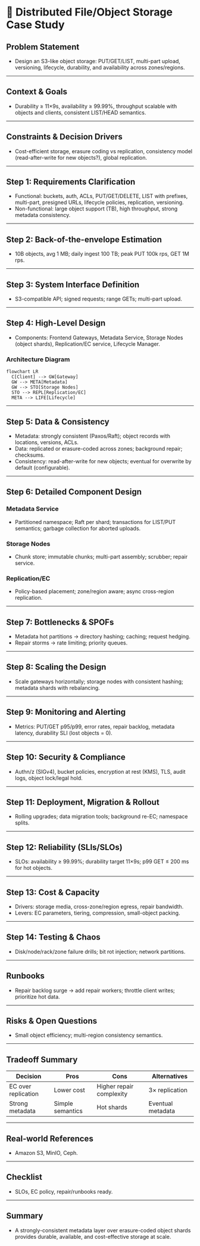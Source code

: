# 📝 Distributed File/Object Storage Case Study

## **Problem Statement**

* Design an S3-like object storage: PUT/GET/LIST, multi-part upload, versioning, lifecycle, durability, and availability across zones/regions.

---

## **Context & Goals**

* Durability ≥ 11×9s, availability ≥ 99.99%, throughput scalable with objects and clients, consistent LIST/HEAD semantics.

---

## **Constraints & Decision Drivers**

* Cost-efficient storage, erasure coding vs replication, consistency model (read-after-write for new objects?), global replication.

---

## **Step 1: Requirements Clarification**

* Functional: buckets, auth, ACLs, PUT/GET/DELETE, LIST with prefixes, multi-part, presigned URLs, lifecycle policies, replication, versioning.
* Non-functional: large object support (TB), high throughput, strong metadata consistency.

---

## **Step 2: Back-of-the-envelope Estimation**

* 10B objects, avg 1 MB; daily ingest 100 TB; peak PUT 100k rps, GET 1M rps.

---

## **Step 3: System Interface Definition**

* S3-compatible API; signed requests; range GETs; multi-part upload.

---

## **Step 4: High-Level Design**

* Components: Frontend Gateways, Metadata Service, Storage Nodes (object shards), Replication/EC service, Lifecycle Manager.

### Architecture Diagram
```mermaid
flowchart LR
  C[Client] --> GW[Gateway]
  GW --> META[Metadata]
  GW --> STO[Storage Nodes]
  STO --> REPL[Replication/EC]
  META --> LIFE[Lifecycle]
```

---

## **Step 5: Data & Consistency**

* Metadata: strongly consistent (Paxos/Raft); object records with locations, versions, ACLs.
* Data: replicated or erasure-coded across zones; background repair; checksums.
* Consistency: read-after-write for new objects; eventual for overwrite by default (configurable).

---

## **Step 6: Detailed Component Design**

### Metadata Service
* Partitioned namespace; Raft per shard; transactions for LIST/PUT semantics; garbage collection for aborted uploads.

### Storage Nodes
* Chunk store; immutable chunks; multi-part assembly; scrubber; repair service.

### Replication/EC
* Policy-based placement; zone/region aware; async cross-region replication.

---

## **Step 7: Bottlenecks & SPOFs**

* Metadata hot partitions → directory hashing; caching; request hedging.
* Repair storms → rate limiting; priority queues.

---

## **Step 8: Scaling the Design**

* Scale gateways horizontally; storage nodes with consistent hashing; metadata shards with rebalancing.

---

## **Step 9: Monitoring and Alerting**

* Metrics: PUT/GET p95/p99, error rates, repair backlog, metadata latency, durability SLI (lost objects = 0).

---

## **Step 10: Security & Compliance**

* Authn/z (SIGv4), bucket policies, encryption at rest (KMS), TLS, audit logs, object lock/legal hold.

---

## **Step 11: Deployment, Migration & Rollout**

* Rolling upgrades; data migration tools; background re-EC; namespace splits.

---

## **Step 12: Reliability (SLIs/SLOs)**

* SLOs: availability ≥ 99.99%; durability target 11×9s; p99 GET ≤ 200 ms for hot objects.

---

## **Step 13: Cost & Capacity**

* Drivers: storage media, cross-zone/region egress, repair bandwidth.
* Levers: EC parameters, tiering, compression, small-object packing.

---

## **Step 14: Testing & Chaos**

* Disk/node/rack/zone failure drills; bit rot injection; network partitions.

---

## **Runbooks**

* Repair backlog surge → add repair workers; throttle client writes; prioritize hot data.

---

## **Risks & Open Questions**

* Small object efficiency; multi-region consistency semantics.

---

## **Tradeoff Summary**

| Decision | Pros | Cons | Alternatives |
|---|---|---|---|
| EC over replication | Lower cost | Higher repair complexity | 3× replication |
| Strong metadata | Simple semantics | Hot shards | Eventual metadata |

---

## **Real-world References**

* Amazon S3, MinIO, Ceph.

---

## **Checklist**

* SLOs, EC policy, repair/runbooks ready.

---

## **Summary**

* A strongly-consistent metadata layer over erasure-coded object shards provides durable, available, and cost-effective storage at scale.
